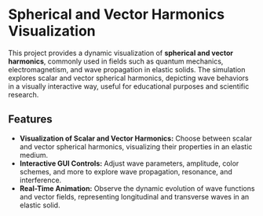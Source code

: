# Spherical and Vector Harmonics Visualization

This project provides a dynamic visualization of **spherical and vector harmonics**, commonly used in fields such as quantum mechanics, electromagnetism, and wave propagation in elastic solids. The simulation explores scalar and vector spherical harmonics, depicting wave behaviors in a visually interactive way, useful for educational purposes and scientific research.


## Features
- **Visualization of Scalar and Vector Harmonics:** Choose between scalar and vector spherical harmonics, visualizing their properties in an elastic medium.
- **Interactive GUI Controls:** Adjust wave parameters, amplitude, color schemes, and more to explore wave propagation, resonance, and interference.
- **Real-Time Animation:** Observe the dynamic evolution of wave functions and vector fields, representing longitudinal and transverse waves in an elastic solid.

